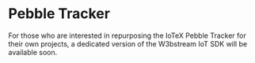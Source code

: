 # Pebble Tracker

For those who are interested in repurposing the IoTeX Pebble Tracker for their own projects, a dedicated version of the W3bstream IoT SDK will be available soon.
